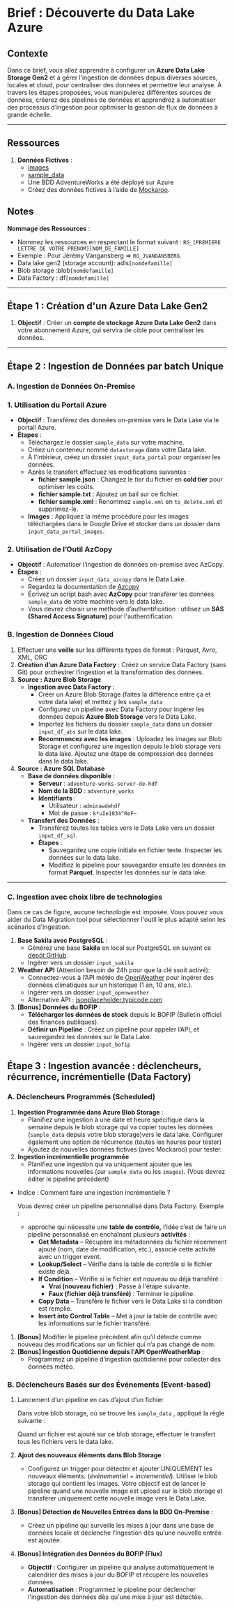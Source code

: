 # Brief : Découverte du Data Lake Azure

## Contexte

Dans ce brief, vous allez apprendre à configurer un **Azure Data Lake** **Storage Gen2** et à gérer l’ingestion de données depuis diverses sources, locales et cloud, pour centraliser des données et permettre leur analyse. À travers les étapes proposées, vous manipulerez différentes sources de données, créerez des pipelines de données et apprendrez à automatiser des processus d’ingestion pour optimiser la gestion de flux de données à grande échelle.

---

## Ressources

1. **Données Fictives** :
    - [images](https://drive.google.com/file/d/1FGvy6QY8QM243vpO3l6gnQtISPd6ibSr/view)
    - [sample_data](https://drive.google.com/drive/folders/1ap7hgoXF_eNkEYZ2ENVAoMOGvlvon6_m?usp=drive_link)
    - Une BDD AdventureWorks a été déployé sur Azure
    - Créez des données fictives à l’aide de [Mockaroo](https://www.mockaroo.com/).

## Notes

**Nommage des Ressources** :

- Nommez les ressources en respectant le format suivant : `RG_[PREMIERE LETTRE DE VOTRE PRENOM][NOM_DE_FAMILLE]`
- Exemple : Pour Jérémy Vangansberg ⇒ `RG_JVANGANSBERG`.
- Data lake gen2 (storage account): adls`[nomdefamille]`
- Blob storage :blob`[nomdefamille]`
- Data Factory : df`[nomdefamille]`

---

## Étape 1 : Création d'un Azure Data Lake Gen2

1. **Objectif** : Créer un **compte de stockage Azure Data Lake Gen2** dans votre abonnement Azure, qui servira de cible pour centraliser les données. 

---

## Étape 2 : Ingestion de Données par batch Unique

### A. Ingestion de Données On-Premise

### 1. Utilisation du Portail Azure

- **Objectif** : Transférez des données on-premise vers le Data Lake via le portail Azure.
- **Étapes** :
    - Téléchargez le dossier `sample_data` sur votre machine.
    - Créez un conteneur nommé `datastorage` dans votre Data lake.
    - À l'intérieur, créez un dossier `input_data_portal` pour organiser les données.
    - Après le transfert effectuez les modifications suivantes :
        - **fichier sample.json** : Changez le *tier* du fichier en **cold tier** pour optimiser les coûts.
        - **fichier sample.txt** : Ajoutez un bail sur ce fichier.
        - **fichier sample.xml** : Renommez `sample.xml` en `to_delete.xml` et supprimez-le.
    - **Images** : Appliquez la même procédure pour les images téléchargées dans le Google Drive et stocker dans un dossier dans `input_data_portal_images`.

### 2. Utilisation de l’Outil AzCopy

- **Objectif** : Automatiser l’ingestion de données on-premise avec AzCopy.
- **Étapes** :
    - Créez un dossier `input_data_azcopy` dans le Data Lake.
    - Regardez la documentation de [Azcopy](https://learn.microsoft.com/en-us/azure/storage/common/storage-use-azcopy-v10?tabs=dnf)
    - Écrivez un script bash avec **AzCopy** pour transférer les données `sample_data` de votre machine vers le data lake.
    - Vous devrez choisir une méthode d’authentification : utilisez un **SAS (Shared Access Signature)** pour l'authentification.

### B. Ingestion de Données Cloud

1. Effectuer une **veille** sur les différents types de format : Parquet, Avro, XML, ORC
2. **Création d’un Azure Data Factory** : Créez un service Data Factory (sans Git) pour orchestrer l’ingestion et la transformation des données.
3. **Source : Azure Blob Storage**
    - **Ingestion avec Data Factory** :
        - Créer un Azure Blob Storage (faites la différence entre ça et votre data lake) et mettez y les `sample_data`
        - Configurez un pipeline avec Data Factory pour ingérer les données depuis **Azure Blob Storage** vers le Data Lake.
        - Importez les fichiers du dossier `sample_data` dans un dossier `input_df_abs` sur le data lake.
        - **Recommencez avec les images** : Uploadez les images sur Blob Storage et configurez une ingestion depuis le blob storage vers le data lake. Ajoutez une étape de compression des données dans le data lake.
4. **Source : Azure SQL Database**
    - **Base de données disponible** :
        - **Serveur** : `adventure-works-server-de-hdf`
        - **Nom de la BDD** : `adventure_works`
        - **Identifiants** :
            - Utilisateur : `adminawdehdf`
            - Mot de passe : `k*uIe1034^ReF~`
    - **Transfert des Données** :
        - Transférez toutes les tables vers le Data Lake vers un dossier `input_df_sql`.
        - **Étapes** :
            - Sauvegardez une copie initiale en fichier texte. Inspecter les données sur le data lake.
            - Modifiez le pipeline pour sauvegarder ensuite les données en format **Parquet**. Inspecter les données sur le data lake.

---

### C. Ingestion avec choix libre de technologies

Dans ce cas de figure, aucune technologie est imposée. Vous pouvez vous aider du Data Migration tool pour sélectionner l'outil le plus adapté selon les scénarios d'ingestion.

1. **Base Sakila avec PostgreSQL** :
    - Générez une base **Sakila** en local sur PostgreSQL en suivant ce [dépôt GitHub](https://github.com/jOOQ/sakila/tree/main/postgres-sakila-db).
    - Ingérer vers un dossier `input_sakila`
2. **Weather API** (Attention besoin de 24h pour que la clé ssoit activé):
    - Connectez-vous à l’API météo de [OpenWeather](https://openweathermap.org/api) pour ingérer des données climatiques sur un historique (1 an, 10 ans, etc.).
    - Ingérer vers un dossier `input_openweather`
    - Alternative API : [jsonplaceholder.typicode.com](http://jsonplaceholder.typicode.com/)
3. **[Bonus] Données du BOFIP** :
    - **Télécharger les données de stock** depuis le BOFIP (Bulletin officiel des finances publiques).
    - **Définir un Pipeline** : Créez un pipeline pour appeler l’API, et sauvegardez les données sur le Data Lake.
    - Ingérer vers un dossier `input_bofip`

## Étape 3 : Ingestion avancée : déclencheurs, récurrence, incrémentielle (Data Factory)

### A. Déclencheurs Programmés (Scheduled)

1. **Ingestion Programmée dans Azure Blob Storage** :
    - Planifiez une ingestion à une date et heure spécifique dans la semaine depuis le blob storage qui va copier toutes les données (`sample_data` depuis votre blob storage)vers le data lake. Configurer également une option de récurrence (toutes les heures pour tester)
    - Ajoutez de nouvelles données fictives (avec Mockaroo) pour tester.
2. **Ingestion incrémentielle programmée**
    - Planifiez une ingestion qui va uniquement ajouter que les informations nouvelles (sur `sample_data` ou les `images`). (Vous devrez éditer le pipeline précédent)
- Indice : Comment faire une ingestion incrémentielle ?
    
    Vous devrez créer un pipeline personnalisé dans Data Factory. Exemple : 
    
    - approche qui nécessite une **table de contrôle,** l’idée c’est de faire un pipeline personnalisé en enchaînant plusieurs **activités** :
        - **Get Metadata** – Récupère les métadonnées du fichier récemment ajouté (nom, date de modification, etc.), associé cette activité avec un trigger event.
        - **Lookup/Select** – Vérifie dans la table de contrôle si le fichier existe déjà.
        - **If Condition** – Vérifie si le fichier est nouveau ou déjà transféré :
            - **Vrai (nouveau fichier)** : Passe à l'étape suivante.
            - **Faux (fichier déjà transféré)** : Terminer le pipeline.
        - **Copy Data** – Transfère le fichier vers le Data Lake si la condition est remplie.
        - **Insert into Control Table** – Met à jour la table de contrôle avec les informations sur le fichier transféré.
1. **[Bonus]** Modifier le pipeline précédent afin qu’il détecte comme nouveau des modifications sur un fichier qui n’a pas changé de nom.
2. **[Bonus] Ingestion Quotidienne depuis l'API OpenWeatherMap** :
    - Programmez un pipeline d’ingestion quotidienne pour collecter des données météo.

### B. Déclencheurs Basés sur des Événements (Event-based)

1. Lancement d’un pipeline en cas d’ajout d’un fichier
    
    Dans votre blob storage, où se trouve les `sample_data` , appliqué la règle suivante :
    
    Quand un fichier est ajouté sur ce blob storage, effectuer le transfert tous les fichiers vers le data lake.
    
2. **Ajout des nouveaux éléments dans Blob Storage** :
    - Configurez un trigger pour détecter et ajouter UNIQUEMENT les nouveaux éléments. (*événementiel* + *incrementiel*). Utiliser le blob storage qui contient les images. Votre objectif est de lancer le pipeline quand une nouvelle image est upload sur le blob storage et transférer uniquement cette nouvelle image vers le Data Lake.
3. **[Bonus] Détection de Nouvelles Entrées dans la BDD On-Premise** :
    - Créez un pipeline qui surveille les mises à jour dans une base de données locale et déclenche l’ingestion dès qu’une nouvelle entrée est ajoutée.
4. **[Bonus] Intégration des Données du BOFIP (Flux)**
    - **Objectif** : Configurer un pipeline qui analyse automatiquement le calendrier des mises à jour du BOFIP et récupère les nouvelles données.
    - **Automatisation** : Programmez le pipeline pour déclencher l'ingestion des données dès qu'une mise à jour est détectée.